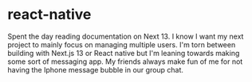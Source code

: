 # react-native
Spent the day reading documentation on Next 13.  I know I want my next project to mainly focus on managing multiple users.   I'm torn between building with Next.js 13 or React native but I'm leaning towards making some sort of messaging app.  My friends always make fun of me for not having the Iphone  message bubble in our group chat. 
